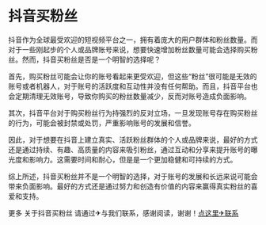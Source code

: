 # 抖音买粉丝

抖音作为全球最受欢迎的短视频平台之一，拥有着庞大的用户群体和粉丝数量。而对于一些刚起步的个人或品牌账号来说，想要快速增加粉丝数量可能会选择购买粉丝。然而，抖音买粉丝是否是一个明智的选择呢？

首先，购买粉丝可能会让你的账号看起来更受欢迎，但这些“粉丝”很可能是无效的账号或者机器人，对于账号的活跃度和互动性并没有任何帮助。而且，抖音平台也会定期清理无效账号，导致你购买的粉丝数量减少，反而对账号造成负面影响。

其次，抖音平台对于购买粉丝行为持强烈的反对立场，一旦发现账号存在购买粉丝的行为，可能会被封禁或处罚，严重影响账号的发展和信誉。

因此，对于想要在抖音上建立真实、活跃粉丝群体的个人或品牌来说，最好的方式还是通过持续、有趣、高质量的内容来吸引粉丝，通过互动和分享来提升账号的曝光度和影响力。这需要时间和耐心，但是是一个更加稳健和可持续的方式。

综上所述，抖音买粉丝并不是一个明智的选择，对于账号的发展和长远来说可能会带来负面影响。最好的方式还是通过努力和创造有价值的内容来赢得真实粉丝的喜爱和支持。

更多 关于抖音买粉丝 请通过✈与我们联系，感谢阅读，谢谢！[点这里✈联系](https://add.k02.cc)